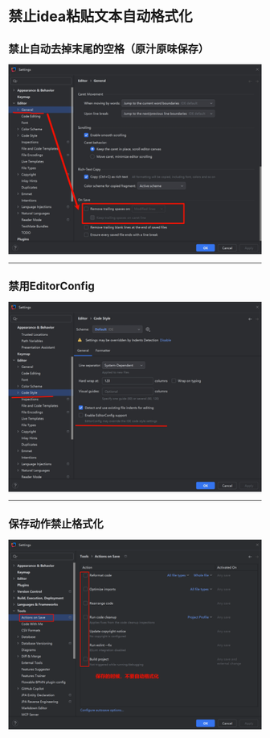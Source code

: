# 禁止idea粘贴文本自动格式化

## 禁止自动去掉末尾的空格（原汁原味保存）

![img_v3_02q1_e8ba3454-2a4a-4e50-ada6-7f4ccdddbc6g](../../images/img_v3_02q1_e8ba3454-2a4a-4e50-ada6-7f4ccdddbc6g.jpg)

---

## 禁用EditorConfig

![img_v3_02q1_9681d398-a672-4c1b-b6eb-a1da90c7387g](../../images/img_v3_02q1_9681d398-a672-4c1b-b6eb-a1da90c7387g.jpg)

---

## 保存动作禁止格式化

![image-20250924112236965](../../images/image-20250924112236965.png)

